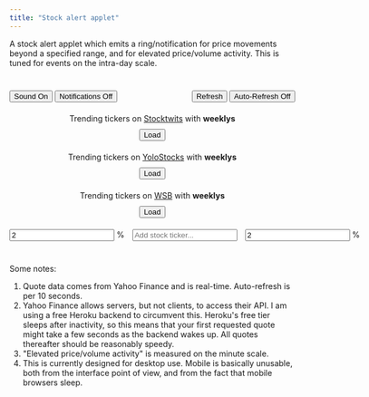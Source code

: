 ```yaml
---
title: "Stock alert applet"
---
```


A stock alert applet which emits a ring/notification for price movements beyond a specified range, and for elevated price/volume activity. This is tuned for events on the intra-day scale.



<div style="min-width:400px; margin-top: 40px; margin-bottom: 40px">
	
	
<div style="margin-bottom:20px;">
<audio id="audiodown" src="{{ "case-closed-531.mp3" | relative_url }}" autostart="false"></audio>
<audio id="audio" src="{{ "that-was-quick.mp3" | relative_url }}" autostart="false"></audio>
<button onclick="toggleSound(this);" id="soundButton" class="active">Sound On</button>
<button onclick="toggleNotifications(this);" id="notificationButton">Notifications Off</button>
<div style="float:right">
	<span id="msg" style="margin-right:10px;"></span>
	<button onclick="update(); updateAll();">Refresh</button>
	<button onclick="toggleAlerts(this);">Auto-Refresh Off</button>
</div>
</div>
	
<div style="margin-bottom:10px; text-align:center" id="stocktwits">Trending tickers on <a target='_blank' href='https://stocktwits.com/'>Stocktwits</a> with <strong>weeklys</strong></div>
<button id="stButton" style="margin:0px auto 20px auto; display:block;" onclick="stAddWeeklys();">Load</button>
	
<div style="margin-bottom:10px; text-align:center" id="yolo">Trending tickers on <a target='_blank' href='https://yolostocks.live/'>YoloStocks</a> with <strong>weeklys</strong></div>
<button id="yoloButton" style="margin:0px auto 20px auto; display:block;" onclick="yoloAddWeeklys();">Load</button>
	
<div style="margin-bottom:10px; text-align:center" id="wsb">Trending tickers on <a target='_blank' href='https://dashboard.nbshare.io/apps/reddit/wallstreetbets/'>WSB</a> with <strong>weeklys</strong></div>
<button id="wsbButton" style="margin:0px auto 20px auto; display:block;" onclick="wsbAddWeeklys();">Load</button>
	
<div style="width:max-content; margin:auto">
<input id="defaultLower" onblur="if (!this.value) this.value = 0; defaultLower = parseFloat(this.value);" type="text" autocomplete="off" value="2" placeholder="Margin..."> % 
<input onkeyup="if (event.keyCode == 27) this.value = '';
		else if (event.keyCode == 13) {
			event.preventDefault(); 
			submitTicker();
		}"
id="tickerInput" type="text" style="margin-left:10px; margin-right:10px" autocomplete="off" placeholder="Add stock ticker..."> 
<input id="defaultUpper" onblur="if (!this.value) this.value = 0; defaultUpper = parseFloat(this.value)" type="text" autocomplete="off" value="2" placeholder="Margin..."> % 
</div>
	
<ul style="list-style-type:none; padding-left:0px" id="stocklist"></ul>	
</div>


<script> ////////////////////////////////////////////////////////////////

var stList = [];
var stWeeklyList = [];
var yoloList = [];
var yoloWeeklyList = [];
var wsbList = [];
var wsbWeeklyList = [];
	
var tickerList = [];
var volumes = {};
var prices = {};
var weeklys = ["AA","AAL","AAOI","AAPL","ABBV","ABC","ABNB","ABT","ACAD","ACB","ACN","ADBE","ADI","ADM","ADP","ADS","ADSK","AEO","AFL","AG","AGNC","AIG","AKAM","ALGN","AMAT","AMBA","AMC","AMD","AMGN","AMRN","AMRS","AMT","AMZN","ANET","ANF","ANTM","APA","APO","APPH","APPS","APT","ARVL","ASML","ATOS","ATVI","AUY","AVGO","AVXL","AXP","AZN","AZO","BA","BABA","BAC","BAX","BB","BBBY","BBY","BDX","BHC","BIDU","BIIB","BILI","BK","BKNG","BLK","BLNK","BMY","BNTX","BP","BSX","BUD","BURL","BX","BYND","C","CAG","CAH","CAT","CBOE","CC","CCIV","CCJ","CCL","CF","CGC","CHPT","CHTR","CHWY","CI","CIEN","CL","CLDR","CLF","CLOV","CLR","CLVS","CLX","CMCSA","CME","CMG","CNC","CNP","CODX","COF","COG","COIN","COP","COST","COTY","COUP","CPB","CPRI","CREE","CRM","CRON","CRSP","CRWD","CSCO","CSIQ","CSTM","CSX","CTSH","CTXS","CVNA","CVS","CVX","CWH","CYBR","CYH","CYRX","CZR","DAL","DASH","DB","DBX","DD","DDD","DDOG","DE","DFS","DG","DHI","DIDI","DIS","DISH","DKNG","DKS","DLTR","DOCU","DOW","DPZ","DVN","EA","EBAY","ED","EDIT","EGHT","EMR","ENDP","ENPH","EOG","EPD","ET","ETN","ETSY","EW","EXAS","EXPE","EXPR","F","FB","FCEL","FCX","FDX","FEYE","FFIV","FISV","FIVE","FL","FLEX","FLR","FOSL","FOXA","FSLR","FSLY","FSR","FUBO","FUTU","GD","GE","GILD","GLW","GM","GME","GNUS","GNW","GOEV","GOLD","GOOG","GOOGL","GOOS","GP","GPRO","GPS","GRPN","GRWG","GS","GSK","GT","HAL","HAS","HBI","HCA","HD","HES","HFC","HIG","HIMX","HL","HLF","HOG","HON","HPE","HPQ","HRL","HSBC","HSY","HUM","HUYA","HYLN","IBM","IFF","ILMN","INFN","INO","INTC","INTU","IP","IQ","IRBT","ISRG","ITW","IVR","JCI","JD","JMIA","JNJ","JNPR","JPM","JWN","KEY","KGC","KHC","KKR","KLAC","KMB","KMI","KMX","KO","KODK","KR","KSS","KSU","LAZR","LB","LBTYK","LEN","LI","LITE","LL","LLNW","LLY","LMND","LMT","LNG","LOW","LRCX","LULU","LUMN","LUV","LVS","LYFT","M","MA","MAR","MARA","MAT","MCD","MCHP","MCK","MDB","MDLZ","MDT","MELI","MET","MGM","MMM","MNKD","MNST","MO","MOMO","MOS","MPC","MRK","MRNA","MRO","MRVL","MS","MSFT","MSTR","MT","MTCH","MU","MVIS","NBEV","NCLH","NEM","NET","NFLX","NIO","NKE","NKLA","NKTR","NLY","NNOX","NOC","NOK","NOV","NOW","NSC","NTAP","NTES","NTNX","NTR","NUE","NVAX","NVDA","NXPI","OCGN","OKE","OKTA","OLED","OLN","ON","OPK","ORCL","OSTK","OXY","PAA","PANW","PBR","PCG","PDD","PENN","PEP","PFE","PG","PHM","PINS","PLAY","PLTR","PLUG","PM","PNC","PPG","PSAC","PSTH","PSX","PSXP","PTON","PXD","PYPL","PZZA","QCOM","QDEL","QS","RACE","RAD","RBLX","RCL","REGN","RH","RIDE","RIG","RIOT","RKT","RMO","RNG","ROKU","ROST","RRC","RTX","RVLV","SABR","SBUX","SCHW","SDC","SE","SEAS","SFIX","SHAK","SHOP","SIG","SIRI","SKLZ","SKX","SLB","SNAP","SNDL","SNOW","SNPS","SO","SOFI","SOL","SOLO","SONO","SONY","SOS","SPCE","SPGI","SPLK","SPOT","SPWR","SQ","SRNE","SRPT","SSYS","STEM","STMP","STNE","STX","STZ","SU","SWK","SWKS","SWN","SYF","SYY","T","TAP","TDOC","TEAM","TECK","TEVA","TGT","THC","TJX","TLRY","TME","TMUS","TNDM","TOL","TPR","TRIP","TSCO","TSLA","TSM","TSN","TTD","TTM","TTWO","TWLO","TWTR","TXN","UA","UAA","UAL","UBER","ULTA","UNH","UNP","UPS","UPST","URBN","URI","USB","V","VALE","VFC","VIAC","VIPS","VIR","VLO","VMW","VOD","VRTX","VTRS","VXRT","VZ","W","WB","WBA","WDAY","WDC","WFC","WHR","WISH","WKHS","WMB","WMT","WOOF","WORK","WPM","WW","WY","WYNN","X","XLNX","XOM","XPEV","YELP","YETI","YNDX","YPF","YUM","YY","Z","ZM","ZNGA","ZS"];
	
var defaultUpper = 2;
var defaultLower = 2;
let yahootimer;
let sttimer;
let wsbtimer;
var d = new Date();
if (Notification.permission === "granted") activate(D('notificationButton'), "Notifications On");
setInput(D('defaultLower')); 
setInput(D('defaultUpper'));
D('defaultLower').style.width = "60px";
D('defaultUpper').style.width = "60px";
	
function stAddWeeklys() {
	if (D('stButton').textContent == "Load") updateStocktwits();
	else {
		D('tickerInput').value = stWeeklyList.join(); 
		submitTicker();
	}
}
	
function yoloAddWeeklys() {
	if (D('yoloButton').textContent == "Load") updateYolo();
	else {
		D('tickerInput').value = yoloWeeklyList.join(); 
		submitTicker();
	}
}
	
function wsbAddWeeklys() {
	if (D('wsbButton').textContent == "Load") updateWSB();
	else {
		D('tickerInput').value = wsbWeeklyList.join(); 
		submitTicker();
	}
}
	
function updateAll() {
	updateStocktwits();
	updateYolo();
	updateWSB();
}
	
function updateYolo() {
	let query = 'https://yolostocks.live/downloads/wallstreetbets.csv';
		
	fetch("https://ansyble.herokuapp.com/cors/", 
		{cache:'no-cache', headers: {'Target-URL': query }}).then(function(response) {
		return response.text();
	}).then(function(data) {
		preYoloList = data.replaceAll(" ", ",").replaceAll("\n", ",").split(",");
		
		yoloList = [];
		let prevWeekly = yoloWeeklyList;
		yoloWeeklyList = [];
		let yoloString = "<a target='_blank' href='https://yolostocks.live/'>YoloStocks</a> (" + new Date().toLocaleTimeString() + "): ";
		preYoloList.forEach(function(symbol) {
			if (symbol && /[A-Z]/.test(symbol[0])) {										  
				yoloList.push(symbol);
				if (weeklys.includes(symbol)) {
					yoloWeeklyList.push(symbol);					
					if (prevWeekly.length > 0 && !prevWeekly.includes(symbol)) {
						yoloString += "<strong style='color:blue'>" + symbol + "</strong> ";
						if (active(D('soundButton'))) D('audio').play();
						if (active(D('notificationButton'))) new Notification(symbol + " is newly trending on YoloStocks.");
					} else yoloString += "<strong>" + symbol + "</strong> ";
				} else yoloString += symbol + " ";
			}
		});
		D('yolo').innerHTML = yoloString;
		D('yoloButton').textContent = "Add Weeklys";
	});
}

function updateWSB() {
	let query = 'https://dashboard.nbshare.io/api/v1/apps/reddit';
		
	fetch("https://ansyble.herokuapp.com/cors/", 
		{cache:'no-cache', headers: {'Target-URL': query }}).then(function(response) {
		return response.json();
	}).then(function(data) {		
		wsbList = [];
		let prevWeekly = wsbWeeklyList;
		wsbWeeklyList = [];
		let wsbString = "<a target='_blank' href='https://dashboard.nbshare.io/apps/reddit/wallstreetbets/'>WSB</a> (" + new Date().toLocaleTimeString() + "): ";
		for (let i = 0; i < 15; i++) {
			let symbol = data[i].ticker;
			wsbList.push(symbol);
			if (weeklys.includes(symbol)) {
				wsbWeeklyList.push(symbol);
				if (prevWeekly.length > 0 && !prevWeekly.includes(symbol)) {
					wsbString += "<strong style='color:blue'>" + symbol + "</strong> ";
					if (active(D('soundButton'))) D('audio').play();
					if (active(D('notificationButton'))) new Notification(symbol + " is newly trending on WSB.");
				} else wsbString += "<strong>" + symbol + "</strong> ";
			} else wsbString += symbol + " ";
		}
		D('wsb').innerHTML = wsbString;
		D('wsbButton').textContent = "Add Weeklys";
	});
}
					      
function updateStocktwits() {
	let query = 'https://api.stocktwits.com/api/2/trending/symbols/equities.json';
		
	fetch("https://ansyble.herokuapp.com/cors/", 
		{cache:'no-cache', headers: {'Target-URL': query }}).then(function(response) {
		return response.json();
	}).then(function(data) {
		stList = [];
		let prevWeekly = stWeeklyList;
		stWeeklyList = [];
		let stString = "<a target='_blank' href='https://stocktwits.com/'>Stocktwits</a> (" + new Date().toLocaleTimeString() + "): ";
		data.symbols.forEach(function(stockData) {
			let symbol = stockData.symbol;
			stList.push(symbol);
			if (weeklys.includes(symbol)) {
				stWeeklyList.push(symbol);
				if (prevWeekly.length > 0 && !prevWeekly.includes(symbol)) {
					stString += "<a target='_blank' href='https://stocktwits.com/symbol/" + symbol + "'><strong style='color:blue'>" + symbol + "</strong></a> ";
					if (active(D('soundButton'))) D('audio').play();
					if (active(D('notificationButton'))) new Notification(symbol + " is newly trending on Stocktwits.");
				} else stString += "<a target='_blank' href='https://stocktwits.com/symbol/" + symbol + "'><strong style='color:#333'>" + symbol + "</strong></a> ";
			} else stString += "<a style='color:#333' target='_blank' href='https://stocktwits.com/symbol/" + symbol + "'>" + symbol + "</a> ";
		});
		D('stocktwits').innerHTML = stString;
		D('stButton').textContent = "Add Weeklys";
	});
}
	
function toggleAlerts(elt) {
	if (yahootimer) {
		deactivate(elt, "Auto-Refresh Off");
		clearInterval(yahootimer);
		clearInterval(sttimer);
		clearInterval(wsbtimer);
		yahootimer = "";
		for (let x in prices) {
			prices[x] = [-1,-1,-1,-1,-1,-1,-1,-1,-1,-1,-1,-1,-1,-1,-1];
			volumes[x] = [-1,-1,-1,-1,-1,-1,-1,-1,-1,-1,-1,-1,-1,-1,-1];
		}
	} else {	
		activate(elt, "Auto-Refresh On");
		update(); 
		updateAll();
		yahootimer = setInterval(function() { update(); }, 10000);
		sttimer = setInterval(function() { updateStocktwits(); }, 60000);
		wsbtimer = setInterval(function() { updateWSB(); updateYolo(); }, 60000*5);
	}
}
	
function toggleSound(elt) {
	if (active(elt)) deactivate(elt, "Sound Off");
	else {	
		activate(elt, "Sound On");
		D('audio').play();
	}
}
	
function toggleNotifications(elt) {
	if (elt.textContent == "Notifications On") deactivate(elt, "Notifications Off");
	else {	
		if (!("Notification" in window)) alert("This browser does not support desktop notification");
		else if (Notification.permission === "granted") activate(elt, "Notifications On");
		else {
		Notification.requestPermission().then(function (permission) {
			if (permission === "granted") activate(elt, "Notifications On");
		});
		}	
	}
}
			 
function updateSlider(stock, fixed) {
	let current = parseFloat(D(stock + "-current").textContent);
	let upper = parseFloat(D(stock + "-upper").value);
	let lower = parseFloat(D(stock + "-lower").value);
	let slider = D(stock + "-slider");
		     
	if (fixed) {	
		let newLower = round(current - (slider.value * (upper - lower) / 100));
		if (newLower < 0) newLower = 0;
		D(stock + "-lower").value = newLower;
		D(stock + "-upper").value = round(upper - lower + newLower);
		updatePercent(stock);
	} else {
		if (upper > lower) {
			slider.value = Math.round((current - lower)/(upper - lower)*100);
			if (slider.value > 100) slider.value = 100;
			if (slider.value < 0) slider.value = 0;
		} else { 
			if (current > upper) slider.value = 100;
			else if (current < lower) slider.value = 0;
			else slider.value = 50;
		}
	}		     
}
						     
function updatePercent(stock, fixed) {			
	let current = parseFloat(D(stock + "-current").textContent);
	let upelt = D(stock + "-upperPercent");
	let lpelt = D(stock + "-lowerPercent");	
	let lower = D(stock + "-lower");
	let upper = D(stock + "-upper");
						 
	if (!upelt.value) upelt.value = 0;			 
	if (!lpelt.value) lpelt.value = 0; 
	if (!lower.value) lower.value = current;			 
	if (!upper.value) upper.value = current;
					     
	if (fixed) {				
		lower.value = round( current * (1 - parseFloat(lpelt.value)/100));
		upper.value = round( current * (1 + parseFloat(upelt.value)/100));
	} else {
		if (lpelt != document.activeElement) lpelt.value = round(100*(current - parseFloat(lower.value))/current, true);
		if (upelt != document.activeElement) upelt.value = round(100*(parseFloat(upper.value) - current)/current, true);
	}

	updateSlider(stock);   
						 
	if (parseFloat(lower.value) > current) {
		if (lower.style.fontWeight != "bold") {
			if (active(D('soundButton'))) D('audiodown').play();
			if (active(D('notificationButton'))) new Notification(stock + " is down to $" + current);
			lower.style.fontWeight = "bold";
			lpelt.style.fontWeight = "bold";
		}
	} else {
		lower.style.fontWeight = "initial";
		lpelt.style.fontWeight = "initial";
	}
	if (parseFloat(upper.value) < current) {
		if (upper.style.fontWeight != "bold") {
			if (active(D('soundButton'))) D('audio').play();
			if (active(D('notificationButton'))) new Notification(stock + " is up to $" + current);
			upper.style.fontWeight = "bold";
			upelt.style.fontWeight = "bold";
		}
	} else {
		upper.style.fontWeight = "initial";
		upelt.style.fontWeight = "initial";
	}
					      
	if (lower.style.fontWeight == "bold") {
		D(stock + "-current").style.fontWeight = "bold";
		D(stock + "-current").style.color = "#F00";
	} else if (upper.style.fontWeight == "bold") {
		D(stock + "-current").style.fontWeight = "bold";
		D(stock + "-current").style.color = "#3b7";
	} else {	      
		D(stock + "-current").style.fontWeight = "initial";
		D(stock + "-current").style.color = "#333";
	}
}

function update() {
	if (tickerList.length > 0) {
	let query = 'https://query1.finance.yahoo.com/v7/finance/quote?symbols=' + tickerList.join();
		
	fetch("https://ansyble.herokuapp.com/cors/", 
		{cache:'no-cache', headers: {'Target-URL': query }}).then(function(response) {
		return response.json();
	}).then(function(data) { 
	
	if (data.quoteResponse.result) {
		d = new Date();
		D('msg').textContent = d.toLocaleTimeString();
	
		data.quoteResponse.result.forEach(function(stockData) {
			let stock = stockData.symbol;
			let price = stockData.regularMarketPrice;
			let volume = stockData.regularMarketVolume;
			let dailyPercent = stockData.regularMarketChangePercent;
			let daily = stockData.regularMarketChange;
			D(stock + "-current").textContent = round(price);	
			D(stock + "-percent").textContent = stock + " " + round(daily) + " (" + round(dailyPercent, true) + "%)";
	
			if (dailyPercent > 0) D(stock + "-percent").style.color = "#3b7";
			else if (dailyPercent < 0) D(stock + "-percent").style.color = "#F00";
			else D(stock + "-percent").style.color = "#333";
			updatePercent(stock);
						  
			if (volumes[stock][volumes[stock].length - 1] != volume ||
			    prices[stock][prices[stock].length - 1] != price) {
				volumes[stock].shift();			  
				volumes[stock].push(volume);
				prices[stock].shift();			  
				prices[stock].push(price);
									  
				function avgVariation(arr) {
					let diffarr = [];
					for (let i = 0; i < arr.length - 1; i++) {
						if (arr[i + 1] > 0 && arr[i] > 0) {
							if (arr[i + 1] > arr[i]) diffarr.push(arr[i + 1] - arr[i]);
							else diffarr.push(arr[i] - arr[i + 1]);
						}
					}
					if (diffarr.length < arr.length - 2) return -1;

					var total = 0;
					for(var i = 0; i < diffarr.length; i++) {
					    total += diffarr[i];
					}
					return avg = total / diffarr.length;
				}

				function currentVariation(arr) {
					if (arr[arr.length - 1] > 0 && arr[arr.length - 2] > 0) return arr[arr.length - 1] - arr[arr.length - 2];
					else return -1;
				}

				let avgVol = avgVariation(volumes[stock]);
				let avgPrice = avgVariation(prices[stock]);
				let curVol = currentVariation(volumes[stock]);
				let curPrice = currentVariation(prices[stock]);
	
				let notify = false;
				function activityNotification(str) {
					if (D(stock + "-percent").style.fontWeight != "bold") {
						if (active(D('soundButton'))) {
							if (curPrice > 0) D('audio').play();
							else D('audiodown').play();
						}
						notify = true;
						if (active(D('notificationButton'))) new Notification(stock + "'s " + str + " activity is elevated.");
					}
				}

				if (avgPrice > 0 && curPrice > 0 && (curPrice > 3*avgPrice || curPrice + 2*avgPrice < 0)) activityNotification("price");
				if (avgVol > 0 && curVol > 0  && (curVol > 3*avgVol || curVol + 2*avgVol < 0)) activityNotification("volume");
				if (notify) {
					D(stock + "-percent").style.fontWeight = "bold";
					console.log(stock + " activity:");
					if (curVol > avgVol) console.log(curVol + " > " + avgVol);
					if (curPrice > avgPrice) console.log(curPrice + " > " + avgPrice);
				} else D(stock + "-percent").style.fontWeight = "initial";
			}
		});	
	} else {
		var e = new Date();
		D('msg').textContent = d.toLocaleTimeString() + " (Refresh failed: " +  e.toLocaleTimeString() + ")";
	}
	}).catch(function(error) { 
		console.log(error); 	
		var e = new Date();
		D('msg').textContent = d.toLocaleTimeString() + " (Refresh failed: " +  e.toLocaleTimeString() + ")";
	});	
	}
}
	
function submitTicker() {
	// options: https://query2.finance.yahoo.com/v7/finance/options/
	// quote: https://query1.finance.yahoo.com/v7/finance/quote?symbols=
	let query = 'https://query1.finance.yahoo.com/v7/finance/quote?symbols=' + D('tickerInput').value.replaceAll(" ", ",");	
	fetch("https://ansyble.herokuapp.com/cors/", 
		{cache:'no-cache', headers: {'Target-URL': query }}).then(function(response) {
		return response.json();
	}).then(function(data) {
	
	// let buffer = data.optionChain.result[0].quote;
	let bufferList = data.quoteResponse.result;
	
	if (bufferList.length > 0) {
	for (let i = bufferList.length - 1; i > -1; i--) {
		let buffer = bufferList[i];
		let stock = buffer.symbol;
	
		if (!tickerList.includes(stock)) {			
			tickerList.push(stock);

			let newli = make("li");
			newli.id = stock;
			newli.style.textAlign = "center";
			newli.style.position = "relative";
	
			let newTicker = make("a");
			newTicker.id = stock + "-percent";
			newTicker.style.paddingTop = "10px";
			newTicker.textContent = stock + " " + round(buffer.regularMarketChange) + " (" + round(buffer.regularMarketChangePercent, true) + "%)";
			if (buffer.regularMarketChangePercent > 0) newTicker.style.color = "#3b7";
			else if (buffer.regularMarketChangePercent < 0) newTicker.style.color = "#FF0000";
			newTicker.href = "https://finance.yahoo.com/quote/" + stock;
			newTicker.target = "_blank";
	
			let newTickerX = make("button");
			newTickerX.textContent = "X";
			newTickerX.style.position = "absolute";
			newTickerX.style.top = "15px";
			newTickerX.style.right = "0px";
			newTickerX.onclick = function() { 
				tickerList.splice(tickerList.indexOf(stock), 1); 
				remove(newli); 
				delete volumes[stock];
				delete prices[stock];
			};	
	
			let lowerBound = make("input");
			lowerBound.type = "text";							      
			lowerBound.value = round(buffer.regularMarketPrice * (1 - defaultLower/100));
			lowerBound.id = stock + "-lower";
			lowerBound.style.width = "80px";
			lowerBound.onblur = function() { updatePercent(stock); };
			setInput(lowerBound);
									      
			let lowerPercent = make("input");
			lowerPercent.type = "text";
			lowerPercent.value = defaultLower;
			lowerPercent.id = stock + "-lowerPercent";
			lowerPercent.style.width = "60px";	
			lowerPercent.onblur = function() {  updatePercent(stock, lowerPercent); };
			setInput(lowerPercent);
								       
			let upperBound = make("input");
			upperBound.type = "text";
			upperBound.value = round(buffer.regularMarketPrice * (1 + defaultUpper/100));
			upperBound.id = stock + "-upper";
			upperBound.style.width = "80px";
			upperBound.onblur = function() {  updatePercent(stock); };
			setInput(upperBound);	
								       
			let upperPercent = make("input");
			upperPercent.type = "text";
			upperPercent.value = defaultUpper;
			upperPercent.id = stock + "-upperPercent";
			upperPercent.style.width = "60px";
			upperPercent.onblur = function() {  updatePercent(stock, upperPercent); };
			setInput(upperPercent);	
	
			let current = make("div");
			current.textContent = round(buffer.regularMarketPrice * 1);
			current.id = stock + "-current";
			current.style.display = "inline-block";
			current.style.width = "80px";  			      
										      
			let slider = make("input");
			slider.id = stock + "-slider";
			slider.autocomplete = "off";
			slider.style.flexGrow = "1";							      
			slider.type = "range";
			slider.min = 0;
			slider.max =100;
			slider.step = 1;
			slider.value = 50;
			slider.style.marginLeft = "10px";
			slider.style.marginRight = "10px";
			slider.style.cursor = "pointer";
			slider.style.touchAction = "none";
			slider.oninput = function() {  updateSlider(stock, slider); };
								
	
			let li1 = make('div');	    
			li1.appendChild(newTicker);
			li1.appendChild(newTickerX);
										      
			let li2 = make('div');	
			
			let parenth1 = make("span");
			parenth1.textContent = "(";
			li2.appendChild(parenth1);	
			li2.appendChild(lowerPercent);			      
			let percentsign1 = make("span");
			percentsign1.textContent = " %)";
			li2.appendChild(percentsign1);
							
			li2.appendChild(current);
							
			let parenth2 = make("span");
			parenth2.textContent = "(";
			li2.appendChild(parenth2);				      
			li2.appendChild(upperPercent);									      
			let percentsign2 = make("span");
			percentsign2.textContent = " %)";	   
			li2.appendChild(percentsign2);	      
											      
			let li3 = make('div');	
			li3.style.display = "flex";
			li3.appendChild(lowerBound);
			li3.appendChild(slider);	
			li3.appendChild(upperBound);			      
										      
			newli.appendChild(li1);		
			newli.appendChild(li2);		
			newli.appendChild(li3);	
										      
			D('stocklist').insertBefore(newli, D('stocklist').firstChild);
										       
			updateSlider(stock);
			volumes[stock] = [-1,-1,-1,-1,-1,-1,-1,-1,-1,-1,-1,-1,-1,-1,-1];
			prices[stock] = [-1,-1,-1,-1,-1,-1,-1,-1,-1,-1,-1,-1,-1,-1,-1];
										       
		} else D('stocklist').insertBefore(D(stock), D('stocklist').firstChild);
	
		D('tickerInput').value = "";
	}
	} else D('msg').textContent = "Ticker not found.";
	}).catch(function(error) { 
		console.log(error); 
		var e = new Date();
		D('msg').textContent = d.toLocaleTimeString() + " (Refresh failed: " +  e.toLocaleTimeString() + ")";
	});	
}

function setInput(elt) {
	elt.style.textAlign = "center";	
	elt.onkeydown = function() { 
		if ((event.keyCode > 57 && event.keyCode < 91) && !event.altKey && !event.ctrlKey) event.preventDefault();
	}
	elt.onkeyup = function() {
		if (event.keyCode == 13) {
			event.preventDefault(); 
			elt.blur();
		}
	};      
} 
function deactivate(but, str) { 
	but.classList.remove("active");
	but.textContent = str;
}										       
function activate(but, str) { 
	but.classList.add("active");
	but.textContent = str;
}
function active(but) { return but.classList.contains("active"); }
function round(num, percent) { 
	if (num < 1 && !percent) return Math.round(num*1000)/1000;
	return Math.round(num*100)/100;
}
function D(string) { return document.getElementById(string);}
function make(string) { return document.createElement(string);}	
function remove(element) { element.parentNode.removeChild(element);}
</script>
    

	
Some notes: 
	
1. Quote data comes from Yahoo Finance and is real-time. Auto-refresh is per 10 seconds.
2. Yahoo Finance allows servers, but not clients, to access their API. I am using a free Heroku backend to circumvent this. Heroku's free tier sleeps after inactivity, so this means that your first requested quote might take a few seconds as the backend wakes up. All quotes thereafter should be reasonably speedy.
3. "Elevated price/volume activity" is measured on the minute scale.
4. This is currently designed for desktop use. Mobile is basically unusable, both from the interface point of view, and from the fact that mobile browsers sleep.
